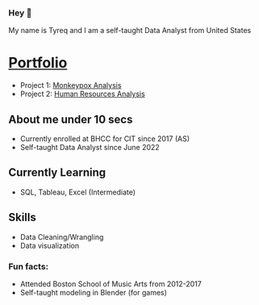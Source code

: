 ### Hey 👋

My name is Tyreq and I am a self-taught Data Analyst from United States

# [Portfolio](https://github.com/TyreqPW/DA_Portfolio)
* Project 1: [Monkeypox Analysis](https://github.com/TyreqPW/DA_Portfolio/tree/main/Project1)
* Project 2: [Human Resources Analysis](https://github.com/TyreqPW/DA_Portfolio/tree/main/Project2)

## About me under 10 secs
* Currently enrolled at BHCC for CIT since 2017 (AS)
* Self-taught Data Analyst since June 2022

## Currently Learning
* SQL, Tableau, Excel (Intermediate)

## Skills
* Data Cleaning/Wrangling 
* Data visualization

### Fun facts:
*  Attended Boston School of Music Arts from 2012-2017
*  Self-taught modeling in Blender (for games)

